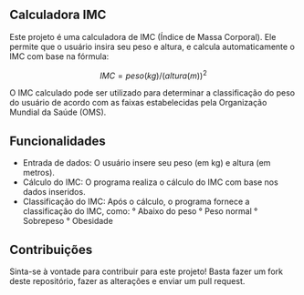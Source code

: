 ## Calculadora IMC ##

Este projeto é uma calculadora de IMC (Índice de Massa Corporal). Ele permite que o usuário insira seu peso e altura, e calcula automaticamente o IMC com base na fórmula:

$$ IMC = peso (kg) / (altura (m))^2 $$

O IMC calculado pode ser utilizado para determinar a classificação do peso do usuário de acordo com as faixas estabelecidas pela Organização Mundial da Saúde (OMS).

## Funcionalidades ##
 - Entrada de dados: O usuário insere seu peso (em kg) e altura (em metros).
 - Cálculo do IMC: O programa realiza o cálculo do IMC com base nos dados inseridos.
 - Classificação do IMC: Após o cálculo, o programa fornece a classificação do IMC, como:
    ° Abaixo do peso
    ° Peso normal
    ° Sobrepeso
    ° Obesidade

## Contribuições ##
Sinta-se à vontade para contribuir para este projeto! Basta fazer um fork deste repositório, fazer as alterações e enviar um pull request.
